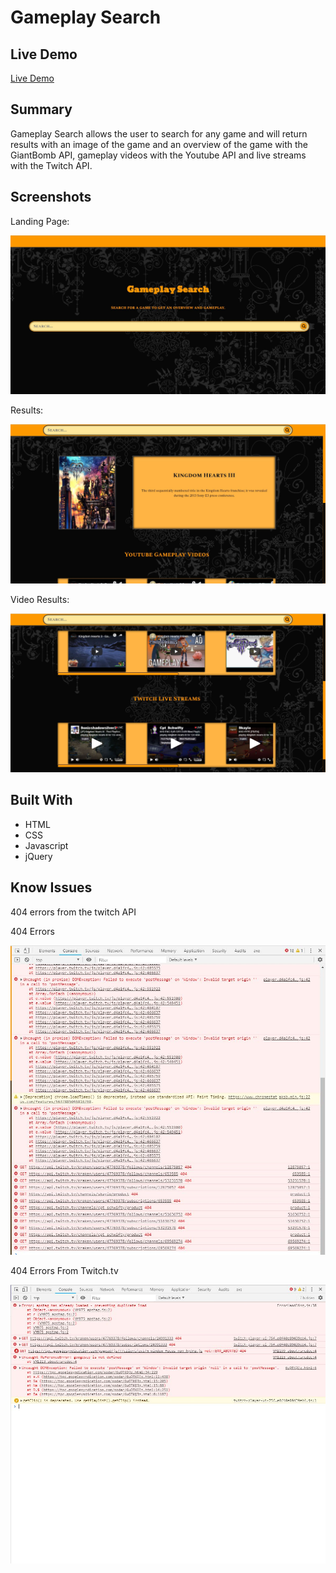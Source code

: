 # Gameplay Search
## Live Demo
[Live Demo](https://yougene42193.github.io/Gameplay-Search/)
## Summary
Gameplay Search allows the user to search for any game and will return results with an image of the game and an overview of the game with
the GiantBomb API, gameplay videos with the Youtube API and live streams with the Twitch API.
## Screenshots
Landing Page:

![landing-page](Images/Landing-Page-Screenshot.JPG)

Results:

![results-page](Images/Results-Page-Screenshot-1.JPG)

Video Results:

![video-results](Images/Results-Page-Screenshot-2.JPG)

## Built With
* HTML
* CSS
* Javascript
* jQuery
## Know Issues
404 errors from the twitch API

404 Errors

![404-errors](Images/404-errors.JPG)

404 Errors From Twitch.tv

![404-twitch](Images/404-errors-from-twitch.JPG)
